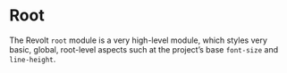 # Root

The Revolt `root` module is a very high-level module, which styles very basic,
global, root-level aspects such at the project’s base `font-size` and
`line-height`.